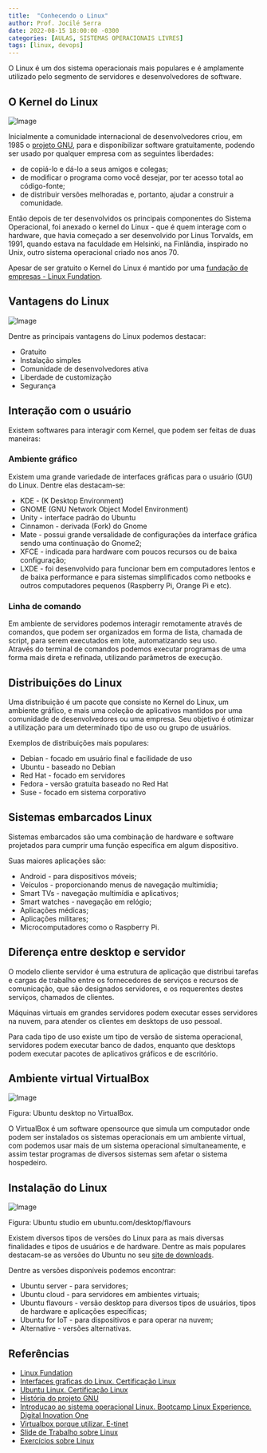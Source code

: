 ```yaml
---
title:  "Conhecendo o Linux"
author: Prof. Jocilé Serra
date: 2022-08-15 18:00:00 -0300
categories: [AULAS, SISTEMAS OPERACIONAIS LIVRES]
tags: [linux, devops]
---
```

O Linux é um dos sistema operacionais mais populares e é amplamente utilizado pelo segmento de servidores e desenvolvedores de software.

## O Kernel do Linux

![Image](https://user-images.githubusercontent.com/45495068/184768677-1b21862e-ac4a-4b9a-879c-4bf16d4a6a9d.png)

Inicialmente a comunidade internacional de desenvolvedores criou, em 1985 o [projeto GNU](https://www.gnu.org/gnu/gnu-history.pt-br.html), para e  disponibilizar software gratuitamente, podendo ser usado por qualquer empresa com as seguintes liberdades:

- de copiá-lo e dá-lo a seus amigos e colegas;
- de modificar o programa como você desejar, por ter acesso total ao código-fonte;
- de distribuir versões melhoradas e, portanto, ajudar a construir a comunidade.

Então depois de ter desenvolvidos os principais componentes do Sistema Operacional, foi anexado o kernel do Linux - que é quem interage com o hardware, que havia começado a ser desenvolvido por Linus Torvalds, em 1991, quando estava na faculdade em  Helsinki, na Finlândia, inspirado no Unix, outro sistema operacional criado nos anos 70.

Apesar de ser gratuito o Kernel do Linux é mantido por uma [fundação de empresas - Linux Fundation](https://linuxfoundation.org/our-members-are-our-superpower-2/).

## Vantagens do Linux

![Image](https://user-images.githubusercontent.com/45495068/184758726-b712e4f5-15a6-47ea-8f18-d230da7e3766.png)

Dentre as principais vantagens do Linux podemos destacar:

- Gratuito
- Instalação simples
- Comunidade de desenvolvedores ativa
- Liberdade de customização
- Segurança

## Interação com o usuário

Existem softwares para interagir com Kernel, que podem ser feitas de duas maneiras:

### Ambiente gráfico

Existem uma grande variedade de interfaces gráficas para o usuário (GUI) do Linux. Dentre elas destacam-se:

- KDE - (K Desktop Environment)
- GNOME (GNU Network Object Model Environment)
- Unity - interface padrão do Ubuntu
- Cinnamon - derivada (Fork) do Gnome
- Mate - possui grande versalidade de configurações da interface gráfica sendo uma continuação do Gnome2;
- XFCE - indicada para  hardware com poucos recursos ou de baixa configuração;
- LXDE - foi desenvolvido para funcionar bem em computadores lentos e de baixa performance e para sistemas simplificados como netbooks e outros computadores pequenos (Raspberry Pi, Orange Pi e etc).

### Linha de comando

Em ambiente de servidores podemos interagir remotamente através de comandos, que podem ser organizados em forma de lista, chamada de script, para serem executados em lote, automatizando seu uso.  
Através do terminal de comandos podemos executar programas de uma forma mais direta e refinada, utilizando parâmetros de execução.

## Distribuições do Linux

Uma distribuição é um pacote que consiste no Kernel do Linux, um ambiente gráfico, e mais uma coleção de aplicativos mantidos por uma comunidade de desenvolvedores ou uma empresa. Seu objetivo é otimizar a utilização para um determinado tipo de uso ou grupo de usuários.

Exemplos de distribuições mais populares:

- Debian - focado em usuário final e facilidade de uso
- Ubuntu - baseado no Debian
- Red Hat - focado em servidores
- Fedora - versão gratuíta baseado no Red Hat
- Suse - focado em sistema corporativo

## Sistemas embarcados Linux

Sistemas embarcados são uma combinação de hardware e software projetados para cumprir uma função específica em algum dispositivo.

Suas maiores aplicações são:

- Android - para dispositivos móveis;
- Veículos - proporcionando menus de navegação multimídia;
- Smart TVs - navegação multimídia e aplicativos;
- Smart watches - navegação em relógio;
- Aplicações médicas;
- Aplicações militares;
- Microcomputadores como o Raspberry Pi.

## Diferença entre desktop e servidor

O modelo cliente servidor é uma estrutura de aplicação que distribui tarefas e cargas de trabalho entre os fornecedores de serviços e recursos de comunicação, que são designados servidores, e os requerentes destes serviços, chamados de clientes.  

Máquinas virtuais em grandes servidores podem executar esses servidores na nuvem, para atender os clientes em desktops de uso pessoal.  

Para cada tipo de uso existe um  tipo de versão de sistema operacional, servidores podem executar banco de dados, enquanto que desktops podem executar pacotes de aplicativos gráficos e de escritório.

## Ambiente virtual VirtualBox

![Image](https://user-images.githubusercontent.com/45495068/184765998-04438bde-a369-41fd-bf6b-17bc72171b3e.png)

Figura: Ubuntu desktop no VirtualBox.

O VirtualBox é um software opensource que simula um computador onde podem ser instalados os sistemas operacionais em um ambiente virtual, com podemos usar mais de um sistema operacional simultaneamente, e assim testar programas de diversos sistemas sem afetar o sistema hospedeiro.

## Instalação do Linux

![Image](https://user-images.githubusercontent.com/45495068/184766973-b6a375e8-da79-4af9-ae2f-8caff191286b.png)

Figura: Ubuntu studio em ubuntu.com/desktop/flavours

Existem diversos tipos de versões do Linux para as mais diversas finalidades e tipos de usuários e de hardware. Dentre as mais populares destacam-se as versões do Ubuntu no seu [site de downloads](https://ubuntu.com/download).

Dentre as versões disponíveis podemos encontrar:

- Ubuntu server - para servidores;
- Ubuntu cloud - para servidores em ambientes virtuais;
- Ubuntu flavours - versão desktop para diversos tipos de usuários, tipos de hardware e aplicações específicas;
- Ubuntu for IoT - para dispositivos e para operar na nuvem;
- Alternative - versões alternativas.

## Referências

- [Linux Fundation](https://linuxfoundation.org/)
- [Interfaces graficas do Linux. Certificação Linux](https://www.certificacaolinux.com.br/interfaces-graficas-do-linux/)
- [Ubuntu Linux. Certificação Linux](https://www.certificacaolinux.com.br/ubuntu-linux/)
- [História do projeto GNU](https://www.gnu.org/gnu/gnu-history.pt-br.html)
- [Introducao ao sistema operacional Linux. Bootcamp Linux Experience. Digital Inovation One](https://web.dio.me/track/5185f031-7dc5-466e-bffb-2db01bf7abb3)
- [Virtualbox porque utilizar. E-tinet](https://e-tinet.com/linux/virtualbox-porque-utilizar/)
- [Slide de Trabalho sobre Linux](https://pt.slideshare.net/davidpereira/trabalho-linux)
- [Exercícios sobre Linux](https://github.com/users/jocile/projects/10/views/1)
